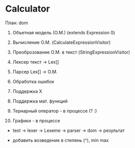 # Calculator

План:
dom
1. Объетная модель (О.М.) (extends Expression 0)
2. Вычисление О.М. (CalculateExpressionVisitor)
3. Преоброзование О.М. в текст (StringExpressionVisitor)

4. Лексер текст -> Lex[]
5. Парсер Lex[] -> О.М.
6. Обработка ошибок 
7. Поддержка Х
8. Поддержка мат. функций

9. Тернарный оператор - в процессе (? :)
10. Графики  - в процессе
    
*  text -> lexer -> Lexeme -> parser -> dom -> результат

* добавить возведение в степень (^), min max